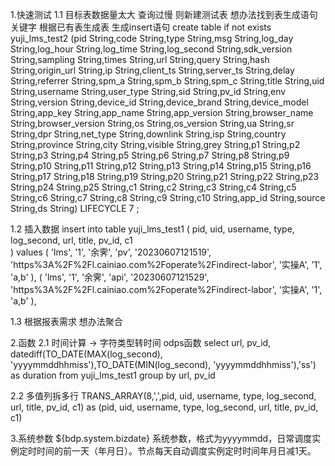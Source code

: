 1.快速测试
1.1 目标表数据量太大 查询过慢 则新建测试表  想办法找到表生成语句
关键字 根据已有表生成表  生成insert语句
create table if not exists yuji_lms_test2 
 (pid String,code String,type String,msg String,log_day String,log_hour String,log_time String,log_second String,sdk_version String,sampling String,times String,url String,query String,hash String,origin_url String,ip String,client_ts String,server_ts String,delay String,referrer String,spm_a String,spm_b String,spm_c String,title String,uid String,username String,user_type String,sid String,pv_id String,env String,version String,device_id String,device_brand String,device_model String,app_key String,app_name String,app_version String,browser_name String,browser_version String,os String,os_version String,ua String,sr String,dpr String,net_type String,downlink String,isp String,country String,province String,city String,visible String,grey String,p1 String,p2 String,p3 String,p4 String,p5 String,p6 String,p7 String,p8 String,p9 String,p10 String,p11 String,p12 String,p13 String,p14 String,p15 String,p16 String,p17 String,p18 String,p19 String,p20 String,p21 String,p22 String,p23 String,p24 String,p25 String,c1 String,c2 String,c3 String,c4 String,c5 String,c6 String,c7 String,c8 String,c9 String,c10 String,app_id String,source String,ds String) LIFECYCLE 7 ;

1.2 插入数据
insert into table yuji_lms_test1 (
    pid, uid, username, type, log_second, url, title, pv_id, c1  
) values 
(
    'lms', '1', '余霁',  'pv', '20230607121519', 'https%3A%2F%2Fl.cainiao.com%2Foperate%2Findirect-labor', '实操A', '1', 'a,b'
),
(
      'lms', '1', '余霁', 'api', '20230607121529', 'https%3A%2F%2Fl.cainiao.com%2Foperate%2Findirect-labor', '实操A', '1', 'a,b'
),

1.3 根据报表需求 想办法聚合

2.函数
2.1
时间计算 -> 字符类型转时间  odps函数
select url, pv_id, datediff(TO_DATE(MAX(log_second), 'yyyymmddhhmiss'),TO_DATE(MIN(log_second), 'yyyymmddhhmiss'),'ss') as duration from yuji_lms_test1 group by url, pv_id


2.2
多值列拆多行
TRANS_ARRAY(8,',',pid, uid, username, type, log_second, url, title, pv_id, c1) as (pid, uid, username, type, log_second, url, title, pv_id, c1)
 

3.系统参数
${bdp.system.bizdate}
系统参数，格式为yyyymmdd，日常调度实例定时时间的前一天（年月日）。节点每天自动调度实例定时时间年月日减1天。
